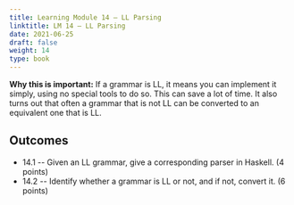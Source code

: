 ```yaml
---
title: Learning Module 14 — LL Parsing
linktitle: LM 14 – LL Parsing
date: 2021-06-25
draft: false
weight: 14
type: book
---
```

**Why this is important:**  If a grammar is LL, it means you can implement it
simply, using no special tools to do so.  This can save a lot of time.
It also turns out that often a grammar that is not LL can be converted to an
equivalent one that is LL.

## Outcomes
  - 14.1 -- Given an LL grammar, give a corresponding parser in Haskell. (4 points)
  - 14.2 -- Identify whether a grammar is LL or not, and if not, convert it. (6 points)
